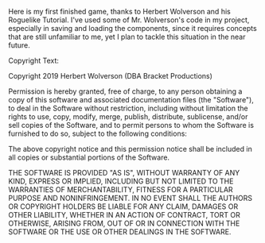 Here is my first finished game, thanks to Herbert Wolverson and his Roguelike Tutorial. I've used some of Mr. Wolverson's code in my project, especially in saving and loading the components, since it requires concepts that are still unfamiliar to me, yet I plan to tackle this situation in the near future.

Copyright Text:

Copyright 2019 Herbert Wolverson (DBA Bracket Productions)

Permission is hereby granted, free of charge, to any person obtaining a copy of this software and associated documentation files (the "Software"), to deal in the Software without restriction, including without limitation the rights to use, copy, modify, merge, publish, distribute, sublicense, and/or sell copies of the Software, and to permit persons to whom the Software is furnished to do so, subject to the following conditions:

The above copyright notice and this permission notice shall be included in all copies or substantial portions of the Software.

THE SOFTWARE IS PROVIDED "AS IS", WITHOUT WARRANTY OF ANY KIND, EXPRESS OR IMPLIED, INCLUDING BUT NOT LIMITED TO THE WARRANTIES OF MERCHANTABILITY, FITNESS FOR A PARTICULAR PURPOSE AND NONINFRINGEMENT. IN NO EVENT SHALL THE AUTHORS OR COPYRIGHT HOLDERS BE LIABLE FOR ANY CLAIM, DAMAGES OR OTHER LIABILITY, WHETHER IN AN ACTION OF CONTRACT, TORT OR OTHERWISE, ARISING FROM, OUT OF OR IN CONNECTION WITH THE SOFTWARE OR THE USE OR OTHER DEALINGS IN THE SOFTWARE.

